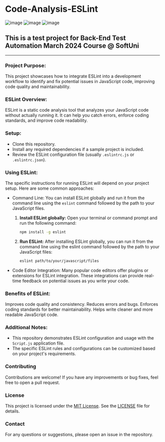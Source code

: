 # Code-Analysis-ESLint 
![image](https://img.shields.io/badge/eslint-3A33D1?style=for-the-badge&logo=eslint&logoColor=white)
![image](https://img.shields.io/badge/Node%20js-339933?style=for-the-badge&logo=nodedotjs&logoColor=white)
![image](https://img.shields.io/badge/Visual_Studio_Code-0078D4?style=for-the-badge&logo=visual%20studio%20code&logoColor=white)
## This is a test project for Back-End Test Automation March 2024 Course @ SoftUni
---

### Project Purpose:

This project showcases how to integrate ESLint into a development workflow to identify and fix potential issues in JavaScript code, improving code quality and maintainability.

### ESLint Overview:

ESLint is a static code analysis tool that analyzes your JavaScript code without actually running it. It can help you catch errors, enforce coding standards, and improve code readability.

### Setup:

- Clone this repository.
- Install any required dependencies if a sample project is included.
- Review the ESLint configuration file (usually `.eslintrc.js` or `.eslintrc.json`).
  
### Using ESLint:

The specific instructions for running ESLint will depend on your project setup. Here are some common approaches:

- Command Line: You can install ESLint globally and run it from the command line using the `eslint` command followed by the path to your JavaScript files.
  1. **Install ESLint globally:**
     Open your terminal or command prompt and run the following command:
     
     ```sh
     npm install -g eslint
     ```
  2. **Run ESLint:**
     After installing ESLint globally, you can run it from the command line using the eslint command followed by the path to your JavaScript files:

     ```sh
     eslint path/to/your/javascript/files
     ```
     
- Code Editor Integration: Many popular code editors offer plugins or extensions for ESLint integration. These integrations can provide real-time feedback on potential issues as you write your code.
  
### Benefits of ESLint:

Improves code quality and consistency.
Reduces errors and bugs.
Enforces coding standards for better maintainability.
Helps write cleaner and more readable JavaScript code.

### Additional Notes:

- This repository demonstrates ESLint configuration and usage with the `Script.js` application file.
- The specific ESLint rules and configurations can be customized based on your project's requirements.
  
### Contributing
Contributions are welcome! If you have any improvements or bug fixes, feel free to open a pull request.

### License
This project is licensed under the [MIT License](LICENSE). See the [LICENSE](LICENSE) file for details.

### Contact
For any questions or suggestions, please open an issue in the repository.

